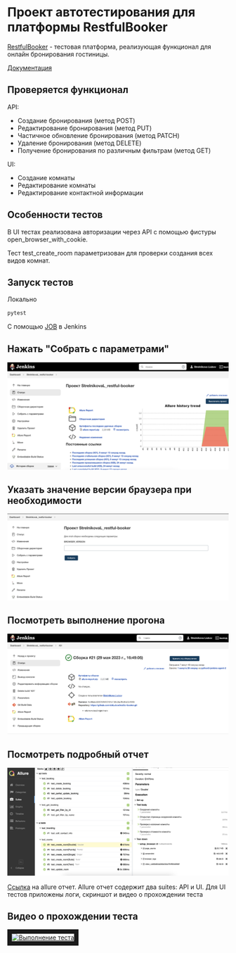 # Проект автотестирования для платформы RestfulBooker

[RestfulBooker](https://automationintesting.online/) - тестовая платформа, реализующая функционал для онлайн бронирования гостиницы.

[Документация](https://restful-booker.herokuapp.com/apidoc/index.html)


## Проверяется функционал

API:

* Создание бронирования (метод POST)
* Редактирование бронирования (метод PUT)
* Частичное обновление бронирования (метод PATCH)
* Удаление бронирования (метод DELETE)
* Получение бронирования по различным фильтрам (метод GET)

UI:

* Создание комнаты
* Редактирование комнаты
* Редактирование контактной информации

## Особенности тестов

В UI тестах реализована авторизации через API с помощью фистуры open_browser_with_cookie.

Тест test_create_room параметризован для проверки создания всех видов комнат.

## Запуск тестов

Локально 

```bash
pytest
```

С помощью [JOB](https://jenkins.autotests.cloud/job/StrelnikovaL_restful-booker/) в Jenkins

## Нажать "Собрать с параметрами"

![Нажать "Собрать с параметрами"](https://github.com/strLubov/restful-booker/blob/main/src/img/setting.png)

## Указать значение версии браузера при необходимости

![Указать значение версии браузера при необходимости](https://github.com/strLubov/restful-booker/blob/main/src/img/param.png)

## Посмотреть выполнение прогона

![Посмотреть выполнение прогона](https://github.com/strLubov/restful-booker/blob/main/src/img/status.png)

## Посмотреть подробный отчет

![Посмотреть подробный отчет](https://github.com/strLubov/restful-booker/blob/main/src/img/allure-report.png)

[Ссылка](https://jenkins.autotests.cloud/job/StrelnikovaL_restful-booker/allure/) на allure отчет. Allure отчет содержит два suites: API и UI. Для UI тестов приложены логи, скриншот и видео о прохождении теста

## Видео о прохождении теста

<a href="http://www.youtube.com/watch?feature=player_embedded&v=BuPl-mdW1Dw" target="_blank"><img src="http://img.youtube.com/vi/BuPl-mdW1Dw/0.jpg" 
alt="Выполнение теста" width="240" height="180" border="10" /></a>


